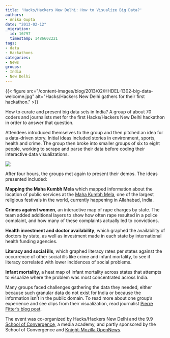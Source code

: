 ```yaml
---
title: 'Hacks/Hackers New Delhi: How to Visualize Big Data?'
authors:
- Anika Gupta
date: "2013-02-12"
_migration:
  id: 16797
  timestamp: 1486602221
tags:
- data
- Hackathons
categories:
- News
groups:
- India
- New Delhi
---
```


{{< figure src="/content-images/blog/2013/02/HHDEL-1302-big-data-welcome.jpg" alt="Hacks/Hackers New Delhi gathers for their first hackathon." >}}

How to curate and present big data sets in India? A group of about 70 coders and journalists met for the first Hacks/Hackers New Delhi hackathon in order to answer that question.

Attendees introduced themselves to the group and then pitched an idea for a data-driven story. Initial ideas included stories in environment, sports, health and crime. The group then broke into smaller groups of six to eight people, working to scrape and parse their data before coding their interactive data visualizations.

![][1]

After four hours, the groups met again to present their demos. The ideas presented included:

**Mapping the Maha Kumbh Mela** which mapped information about the location of public services at the [Maha Kumbh Mela][2], one of the largest religious festivals in the world, currently happening in Allahabad, India.

**Crimes against women**, an interactive map of rape charges by state. The team added additional layers to show how often rape resulted in a police complaint, and how many of these complaints actually led to convictions.

**Health investment and doctor availability**, which graphed the availability of doctors by state, as well as investment made in each state by international health funding agencies.

**Literacy and social ills**, which graphed literacy rates per states against the occurrence of other social ills like crime and infant mortality, to see if literacy correlated with lower incidences of social problems.

**Infant mortality**, a heat map of infant mortality across states that attempts to visualize where the problem was most concentrated across India.

Many groups faced challenges gathering the data they needed, either because such granular data do not exist for India or because the information isn&#8217;t in the public domain. To read more about one group&#8217;s experience and see clips from their visualization, read journalist [Pierre Fitter&#8217;s blog post][3].

The event was co-organized by Hacks/Hackers New Delhi and the 9.9 [School of Convergence,][4] a media academy, and partly sponsored by the School of Convergence and [Knight-Mozilla OpenNews][5].

 [1]: /content-images/blog/2013/02/HHDEL-1302-big-data-hacking.jpg
 [2]: http://kumbhmelaallahabad.gov.in/english/index.html
 [3]: http://www.pierrefitter.com/2013/02/rapes-and-indian-justice-system.html
 [4]: http://www.schoolofconvergence.com/
 [5]: http://www.mozillaopennews.org/